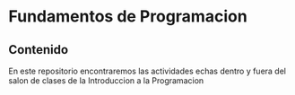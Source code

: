 # Fundamentos de Programacion

## Contenido

En este repositorio encontraremos las actividades echas dentro y fuera del salon de clases de la Introduccion a la Programacion
